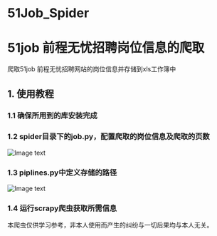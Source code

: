 # 51Job_Spider
# 51job 前程无忧招聘岗位信息的爬取
爬取51job 前程无忧招聘网站的岗位信息并存储到xls工作簿中
## 1. 使用教程
###   1.1 确保所用到的库安装完成
###   1.2 spider目录下的job.py，配置爬取的岗位信息及爬取的页数
![Image text](https://github.com/Waite-M/ZhiLian_Job/blob/master/%E5%9B%BE%E7%89%87/%E7%A4%BA%E4%BE%8B%E5%9B%BE%E7%89%871.png)
###   1.3 piplines.py中定义存储的路径
![Image text](https://github.com/Waite-M/ZhiLian_Job/blob/master/%E5%9B%BE%E7%89%87/%E7%A4%BA%E4%BE%8B%E5%9B%BE%E7%89%872.png)
###   1.4 运行scrapy爬虫获取所需信息

本爬虫仅供学习参考，非本人使用而产生的纠纷与一切后果均与本人无关。
